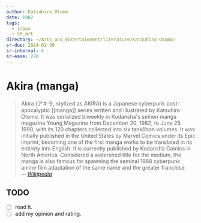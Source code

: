 ```yaml
---
author: Katsuhiro Otomo
date: 1982
tags:
  - inbox
  - SR_art
directory: ~/Arts_and_Entertainment/literature/Katsuhiro Otomo/
sr-due: 2024-01-30
sr-interval: 4
sr-ease: 270
---
```


# Akira (manga)

> Akira (アキラ, stylized as AKIRA) is a Japanese cyberpunk post-apocalyptic
> [[manga]] series written and illustrated by Katsuhiro Otomo. It was serialized
> biweekly in Kodansha's seinen manga magazine Young Magazine from December 20,
> 1982, to June 25, 1990, with its 120 chapters collected into six tankōbon
> volumes. It was initially published in the United States by Marvel Comics
> under its Epic imprint, becoming one of the first manga works to be translated
> in its entirety into English. It is currently published by Kodansha Comics in
> North America. Considered a watershed title for the medium, the manga is also
> famous for spawning the seminal 1988 cyberpunk anime film adaptation of the
> same name and the greater franchise.\
> — <cite>[Wikipedia](https://en.wikipedia.org/wiki/Akira_\(manga\))</cite>

## TODO

- [ ] read it.
- [ ] add my opinion and rating.
